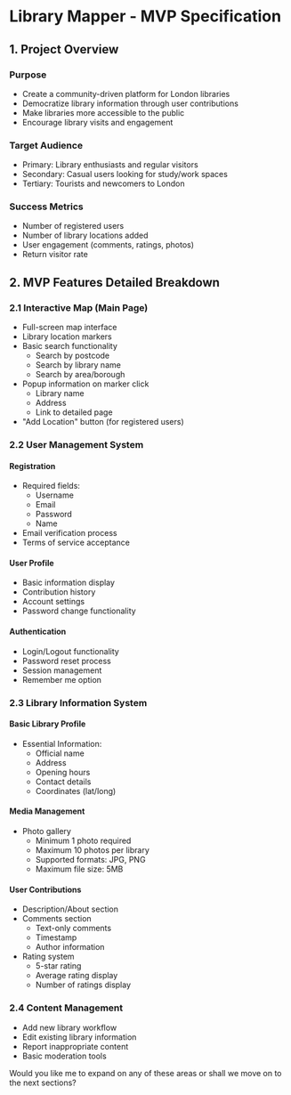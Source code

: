 # Library Mapper - MVP Specification

## 1. Project Overview

### Purpose
- Create a community-driven platform for London libraries
- Democratize library information through user contributions
- Make libraries more accessible to the public
- Encourage library visits and engagement

### Target Audience
- Primary: Library enthusiasts and regular visitors
- Secondary: Casual users looking for study/work spaces
- Tertiary: Tourists and newcomers to London

### Success Metrics
- Number of registered users
- Number of library locations added
- User engagement (comments, ratings, photos)
- Return visitor rate

## 2. MVP Features Detailed Breakdown

### 2.1 Interactive Map (Main Page)
- Full-screen map interface
- Library location markers
- Basic search functionality
  - Search by postcode
  - Search by library name
  - Search by area/borough
- Popup information on marker click
  - Library name
  - Address
  - Link to detailed page
- "Add Location" button (for registered users)

### 2.2 User Management System
#### Registration
- Required fields:
  - Username
  - Email
  - Password
  - Name
- Email verification process
- Terms of service acceptance

#### User Profile
- Basic information display
- Contribution history
- Account settings
- Password change functionality

#### Authentication
- Login/Logout functionality
- Password reset process
- Session management
- Remember me option

### 2.3 Library Information System
#### Basic Library Profile
- Essential Information:
  - Official name
  - Address
  - Opening hours
  - Contact details
  - Coordinates (lat/long)

#### Media Management
- Photo gallery
  - Minimum 1 photo required
  - Maximum 10 photos per library
  - Supported formats: JPG, PNG
  - Maximum file size: 5MB

#### User Contributions
- Description/About section
- Comments section
  - Text-only comments
  - Timestamp
  - Author information
- Rating system
  - 5-star rating
  - Average rating display
  - Number of ratings display

### 2.4 Content Management
- Add new library workflow
- Edit existing library information
- Report inappropriate content
- Basic moderation tools

Would you like me to expand on any of these areas or shall we move on to the next sections? 